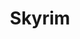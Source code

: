 ---
title: Skyrim
layout: game
genes:
- first-person
- third-person
- open-ended-session
planted: 2023-11-05 15:47:41
tended: 2023-11-05 15:47:41
---